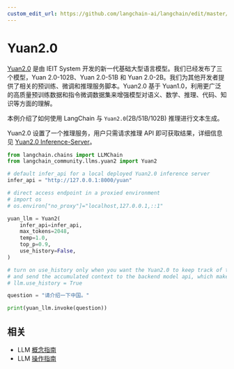 ```yaml
---
custom_edit_url: https://github.com/langchain-ai/langchain/edit/master/docs/docs/integrations/llms/yuan2.ipynb
---
```


# Yuan2.0

[Yuan2.0](https://github.com/IEIT-Yuan/Yuan-2.0) 是由 IEIT System 开发的新一代基础大型语言模型。我们已经发布了三个模型，Yuan 2.0-102B、Yuan 2.0-51B 和 Yuan 2.0-2B。我们为其他开发者提供了相关的预训练、微调和推理服务脚本。Yuan2.0 基于 Yuan1.0，利用更广泛的高质量预训练数据和指令微调数据集来增强模型对语义、数学、推理、代码、知识等方面的理解。

本例介绍了如何使用 LangChain 与 `Yuan2.0`(2B/51B/102B) 推理进行文本生成。

Yuan2.0 设置了一个推理服务，用户只需请求推理 API 即可获取结果，详细信息见 [Yuan2.0 Inference-Server](https://github.com/IEIT-Yuan/Yuan-2.0/blob/main/docs/inference_server.md)。

```python
from langchain.chains import LLMChain
from langchain_community.llms.yuan2 import Yuan2
```

```python
# default infer_api for a local deployed Yuan2.0 inference server
infer_api = "http://127.0.0.1:8000/yuan"

# direct access endpoint in a proxied environment
# import os
# os.environ["no_proxy"]="localhost,127.0.0.1,::1"

yuan_llm = Yuan2(
    infer_api=infer_api,
    max_tokens=2048,
    temp=1.0,
    top_p=0.9,
    use_history=False,
)

# turn on use_history only when you want the Yuan2.0 to keep track of the conversation history
# and send the accumulated context to the backend model api, which make it stateful. By default it is stateless.
# llm.use_history = True
```

```python
question = "请介绍一下中国。"
```

```python
print(yuan_llm.invoke(question))
```

## 相关

- LLM [概念指南](/docs/concepts/#llms)
- LLM [操作指南](/docs/how_to/#llms)